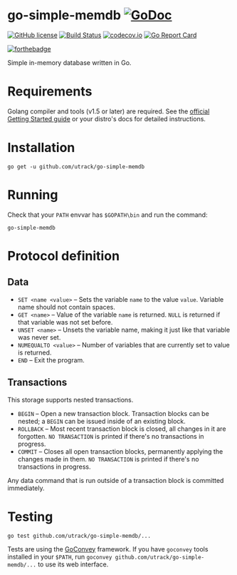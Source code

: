 # go-simple-memdb [![GoDoc](https://godoc.org/github.com/utrack/go-simple-memdb?status.svg)](https://godoc.org/github.com/utrack/go-simple-memdb)
[![GitHub license](https://img.shields.io/badge/license-MIT-blue.svg)](https://github.com/utrack/go-simple-memdb/blob/master/LICENSE)
[![Build Status](https://travis-ci.org/utrack/go-simple-memdb.svg)](https://travis-ci.org/utrack/go-simple-memdb)
[![codecov.io](https://codecov.io/github/utrack/go-simple-memdb/coverage.svg?branch=master)](https://codecov.io/github/utrack/go-simple-memdb?branch=master)
[![Go Report Card](http://goreportcard.com/badge/utrack/go-simple-memdb)](http://goreportcard.com/report/utrack/go-simple-memdb)

[![forthebadge](http://forthebadge.com/images/badges/made-with-crayons.svg)](http://forthebadge.com)

Simple in-memory database written in Go.

# Requirements
Golang compiler and tools (v1.5 or later) are required. See the [official Getting Started guide](https://golang.org/doc/install) or your distro's docs for detailed instructions.

# Installation
```
go get -u github.com/utrack/go-simple-memdb
```

# Running
Check that your `PATH` envvar has `$GOPATH\bin` and run the command:
```
go-simple-memdb
```

# Protocol definition

## Data
* `SET <name <value>` – Sets the variable `name` to the value `value`. Variable name should not contain spaces.
* `GET <name>` – Value of the variable `name` is returned. `NULL` is returned if that variable was not set before.
* `UNSET <name>` – Unsets the variable name, making it just like that variable was never set.
* `NUMEQUALTO <value>` – Number of variables that are currently set to value is returned.
* `END` – Exit the program.

## Transactions
This storage supports nested transactions.
* `BEGIN` – Open a new transaction block. Transaction blocks can be nested; a `BEGIN` can be issued inside of an existing block.
* `ROLLBACK` – Most recent transaction block is closed, all changes in it are forgotten. `NO TRANSACTION` is printed if there's no transactions in progress.
* `COMMIT` – Closes all open transaction blocks, permanently applying the changes made in them. `NO TRANSACTION` is printed if there's no transactions in progress.

Any data command that is run outside of a transaction block is committed immediately.

# Testing
```
go test github.com/utrack/go-simple-memdb/...
```
Tests are using the [GoConvey](https://github.com/smartystreets/goconvey) framework. If you have `goconvey` tools installed in your `$PATH`, run `goconvey github.com/utrack/go-simple-memdb/...` to use its web interface.
